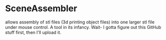 SceneAssembler
==============

allows assembly of stl files (3d printing object files) into one larger stl file under mouse control.  A tool in its infancy.  Wait- I gotta figure out this GitHub stuff first, then I'll upload it.  

